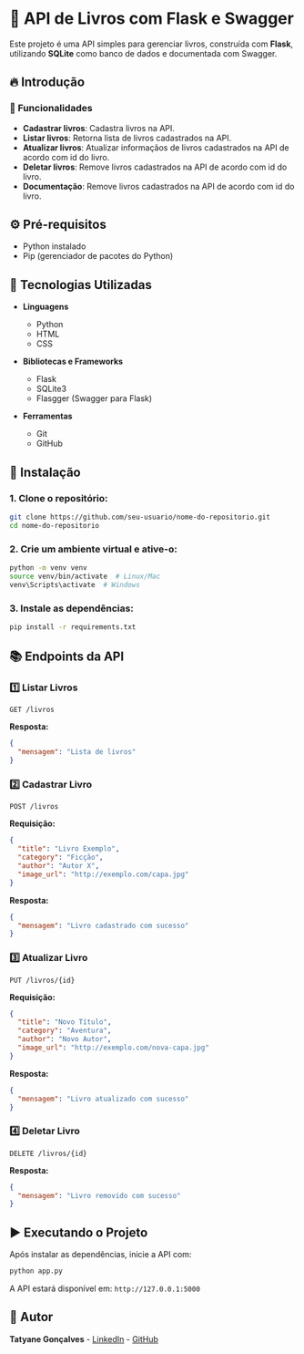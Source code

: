 # 📘 API de Livros com Flask e Swagger

Este projeto é uma API simples para gerenciar livros, construída com **Flask**, utilizando **SQLite** como banco de dados e documentada com Swagger. 

## 🔥 Introdução
### 🎯 Funcionalidades
- **Cadastrar livros**: Cadastra livros na API.
- **Listar livros**: Retorna lista de livros cadastrados na API.
- **Atualizar livros**: Atualizar informaçãos de livros cadastrados na API de acordo com id do livro.
- **Deletar livros**: Remove livros cadastrados na API de acordo com id do livro.
- **Documentação**: Remove livros cadastrados na API de acordo com id do livro.


## ⚙️ Pré-requisitos
- Python instalado
- Pip (gerenciador de pacotes do Python)

## 🚀 Tecnologias Utilizadas
- **Linguagens**
  - Python
  - HTML
  - CSS

- **Bibliotecas e Frameworks**
  - Flask
  - SQLite3
  - Flasgger (Swagger para Flask)

- **Ferramentas**
  - Git
  - GitHub

## 📌 Instalação


### 1. Clone o repositório:
```sh
git clone https://github.com/seu-usuario/nome-do-repositorio.git
cd nome-do-repositorio
```

### 2. Crie um ambiente virtual e ative-o:
```sh
python -m venv venv
source venv/bin/activate  # Linux/Mac
venv\Scripts\activate  # Windows
```

### 3. Instale as dependências:
```sh
pip install -r requirements.txt
```

## 📚 Endpoints da API

### 1️⃣ Listar Livros
```http
GET /livros
```
**Resposta:**
```json
{
  "mensagem": "Lista de livros"
}
```

### 2️⃣ Cadastrar Livro
```http
POST /livros
```
**Requisição:**
```json
{
  "title": "Livro Exemplo",
  "category": "Ficção",
  "author": "Autor X",
  "image_url": "http://exemplo.com/capa.jpg"
}
```
**Resposta:**
```json
{
  "mensagem": "Livro cadastrado com sucesso"
}
```

### 3️⃣ Atualizar Livro
```http
PUT /livros/{id}
```
**Requisição:**
```json
{
  "title": "Novo Título",
  "category": "Aventura",
  "author": "Novo Autor",
  "image_url": "http://exemplo.com/nova-capa.jpg"
}
```
**Resposta:**
```json
{
  "mensagem": "Livro atualizado com sucesso"
}
```

### 4️⃣ Deletar Livro
```http
DELETE /livros/{id}
```
**Resposta:**
```json
{
  "mensagem": "Livro removido com sucesso"
}
```


## ▶️ Executando o Projeto
Após instalar as dependências, inicie a API com:
```sh
python app.py
```
A API estará disponível em: `http://127.0.0.1:5000`

## 📌 Autor
**Tatyane Gonçalves** - [LinkedIn](https://www.linkedin.com/in/tatyanegoncalves/) - [GitHub](https://github.com/tatyanepgoncalves)


